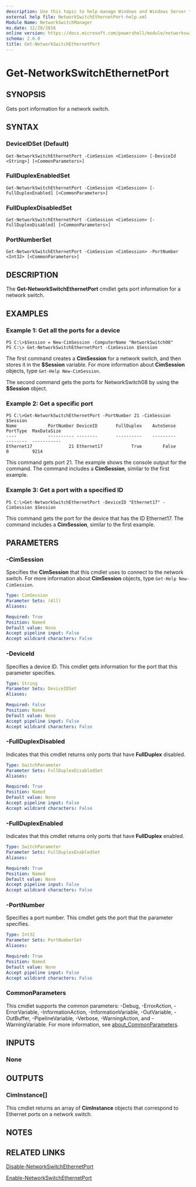 ```yaml
---
description: Use this topic to help manage Windows and Windows Server technologies with Windows PowerShell.
external help file: NetworkSwitchEthernetPort-help.xml
Module Name: NetworkSwitchManager
ms.date: 12/20/2016
online version: https://docs.microsoft.com/powershell/module/networkswitchmanager/get-networkswitchethernetport?view=windowsserver2016-ps&wt.mc_id=ps-gethelp
schema: 2.0.0
title: Get-NetworkSwitchEthernetPort
---
```


# Get-NetworkSwitchEthernetPort

## SYNOPSIS
Gets port information for a network switch.

## SYNTAX

### DeviceIDSet (Default)
```
Get-NetworkSwitchEthernetPort -CimSession <CimSession> [-DeviceId <String>] [<CommonParameters>]
```

### FullDuplexEnabledSet
```
Get-NetworkSwitchEthernetPort -CimSession <CimSession> [-FullDuplexEnabled] [<CommonParameters>]
```

### FullDuplexDisabledSet
```
Get-NetworkSwitchEthernetPort -CimSession <CimSession> [-FullDuplexDisabled] [<CommonParameters>]
```

### PortNumberSet
```
Get-NetworkSwitchEthernetPort -CimSession <CimSession> -PortNumber <Int32> [<CommonParameters>]
```

## DESCRIPTION
The **Get-NetworkSwitchEthernetPort** cmdlet gets port information for a network switch.

## EXAMPLES

### Example 1: Get all the ports for a device
```
PS C:\>$Session = New-CimSession -ComputerName "NetworkSwitch08"
PS C:\> Get-NetworkSwitchEthernetPort -CimSession $Session
```

The first command creates a **CimSession** for a network switch, and then stores it in the **$Session** variable.
For more information about **CimSession** objects, type `Get-Help New-CimSession`.

The second command gets the ports for NetworkSwitch08 by using the **$Session** object.

### Example 2: Get a specific port
```
PS C:\>Get-NetworkSwitchEthernetPort -PortNumber 21 -CimSession $Session
Name            PortNumber DeviceID       FullDuplex    AutoSense     PortType  MaxDataSize
----            ---------- --------       ----------    ---------     --------  -----------
Ethernet17              21 Ethernet17           True        False            0         9214
```

This command gets port 21.
The example shows the console output for the command.
The command includes a **CimSession**, similar to the first example.

### Example 3: Get a port with a specified ID
```
PS C:\>Get-NetworkSwitchEthernetPort -DeviceID "Ethernet17" -CimSession $Session
```

This command gets the port for the device that has the ID Ethernet17.
The command includes a **CimSession**, similar to the first example.

## PARAMETERS

### -CimSession
Specifies the **CimSession** that this cmdlet uses to connect to the network switch.
For more information about **CimSession** objects, type `Get-Help New-CimSession`.

```yaml
Type: CimSession
Parameter Sets: (All)
Aliases: 

Required: True
Position: Named
Default value: None
Accept pipeline input: False
Accept wildcard characters: False
```

### -DeviceId
Specifies a device ID.
This cmdlet gets information for the port that this parameter specifies.

```yaml
Type: String
Parameter Sets: DeviceIDSet
Aliases: 

Required: False
Position: Named
Default value: None
Accept pipeline input: False
Accept wildcard characters: False
```

### -FullDuplexDisabled
Indicates that this cmdlet returns only ports that have **FullDuplex** disabled.

```yaml
Type: SwitchParameter
Parameter Sets: FullDuplexDisabledSet
Aliases: 

Required: True
Position: Named
Default value: None
Accept pipeline input: False
Accept wildcard characters: False
```

### -FullDuplexEnabled
Indicates that this cmdlet returns only ports that have **FullDuplex** enabled.

```yaml
Type: SwitchParameter
Parameter Sets: FullDuplexEnabledSet
Aliases: 

Required: True
Position: Named
Default value: None
Accept pipeline input: False
Accept wildcard characters: False
```

### -PortNumber
Specifies a port number.
This cmdlet gets the port that the parameter specifies.

```yaml
Type: Int32
Parameter Sets: PortNumberSet
Aliases: 

Required: True
Position: Named
Default value: None
Accept pipeline input: False
Accept wildcard characters: False
```

### CommonParameters
This cmdlet supports the common parameters: -Debug, -ErrorAction, -ErrorVariable, -InformationAction, -InformationVariable, -OutVariable, -OutBuffer, -PipelineVariable, -Verbose, -WarningAction, and -WarningVariable. For more information, see [about_CommonParameters](https://go.microsoft.com/fwlink/?LinkID=113216).

## INPUTS

### None

## OUTPUTS

### CimInstance[]
This cmdlet returns an array of **CimInstance** objects that correspond to Ethernet ports on a network switch.

## NOTES

## RELATED LINKS

[Disable-NetworkSwitchEthernetPort](./Disable-NetworkSwitchEthernetPort.md)

[Enable-NetworkSwitchEthernetPort](./Enable-NetworkSwitchEthernetPort.md)


